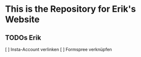 # This is the Repository for Erik's Website

## TODOs Erik

[ ] Insta-Account verlinken
[ ] Formspree verknüpfen

